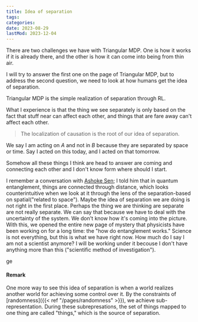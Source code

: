 ```yaml
---
title: Idea of separation
tags:
categories:
date: 2023-08-29
lastMod: 2023-12-04
---
```

There are two challenges we have with Triangular MDP. One is how it works if it is already there, and the other is how it can come into being from thin air. 

I will try to answer the first one on the page of Triangular MDP, but to address the second question, we need to look at how humans get the idea of separation.

Triangular MDP is the simple realization of separation through RL.

What I experience is that the thing we see separately is only based on the fact that stuff near can affect each other, and things that are fare away can't affect each other.

> The localization of causation is the root of our idea of separation.

We say I am acting on $A$ and not in $B$ because they are separated by space or time. Say I acted on this today, and I acted on that tomorrow.

Somehow all these things I think are head to answer are coming and connecting each other and I don't know form where should I start.

I remember a conversation with [Ashoke Sen](https://en.wikipedia.org/wiki/Ashoke_Sen); I told him that in quantum entanglement, things are connected through distance, which looks counterintuitive when we look at it through the lens of the separation-based on spatial("related to space"). Maybe the idea of separation we are doing is not right in the first place. Perhaps the thing we are thinking are separate are not really separate. We can say that because we have to deal with the uncertainty of the system. We don't know how it's coming into the picture.
With this, we opened the entire new page of mystery that physicists have been working on for a long time: the "how do entanglement works."
Science is not everything, but this is what we have right now. How much do I say I am not a scientist anymore? I will be working under it becouse I don't have anything more than this ("scientific method of investigation").

ge



#### Remark
One more way to see this idea of separation is when a world realizes another world for achieving some control over it. By the constraints of [randomness]({{< ref "/pages/randomness" >}}), we achieve sub-representation. During these subrepresations, the set of things mapped to one thing are called "things," which is the source of separation.
